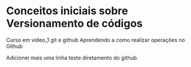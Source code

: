# Conceitos iniciais sobre Versionamento de códigos
 Curso em vídeo_1 git e github
 Aprendendo a como realizar operações no Github

Adicionei mais uma linha teste diretamento do github.

